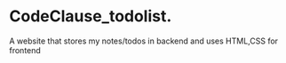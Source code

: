 # CodeClause_todolist.
A website that stores my notes/todos in backend and uses HTML,CSS for frontend
